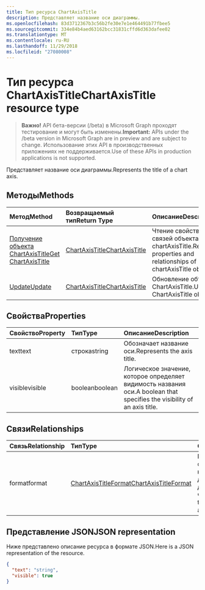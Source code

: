 ```yaml
---
title: Тип ресурса ChartAxisTitle
description: Представляет название оси диаграммы.
ms.openlocfilehash: 83d3712367b3c56b2fe30e7e1e464491b77fbee5
ms.sourcegitcommit: 334e84b4aed63162bcc31831cffd6d363dafee02
ms.translationtype: MT
ms.contentlocale: ru-RU
ms.lasthandoff: 11/29/2018
ms.locfileid: "27080008"
---
```

# <a name="chartaxistitle-resource-type"></a><span data-ttu-id="6aa08-103">Тип ресурса ChartAxisTitle</span><span class="sxs-lookup"><span data-stu-id="6aa08-103">ChartAxisTitle resource type</span></span>

> <span data-ttu-id="6aa08-104">**Важно!** API бета-версии (/beta) в Microsoft Graph проходят тестирование и могут быть изменены.</span><span class="sxs-lookup"><span data-stu-id="6aa08-104">**Important:** APIs under the /beta version in Microsoft Graph are in preview and are subject to change.</span></span> <span data-ttu-id="6aa08-105">Использование этих API в производственных приложениях не поддерживается.</span><span class="sxs-lookup"><span data-stu-id="6aa08-105">Use of these APIs in production applications is not supported.</span></span>

<span data-ttu-id="6aa08-106">Представляет название оси диаграммы.</span><span class="sxs-lookup"><span data-stu-id="6aa08-106">Represents the title of a chart axis.</span></span>


## <a name="methods"></a><span data-ttu-id="6aa08-107">Методы</span><span class="sxs-lookup"><span data-stu-id="6aa08-107">Methods</span></span>

| <span data-ttu-id="6aa08-108">Метод</span><span class="sxs-lookup"><span data-stu-id="6aa08-108">Method</span></span>           | <span data-ttu-id="6aa08-109">Возвращаемый тип</span><span class="sxs-lookup"><span data-stu-id="6aa08-109">Return Type</span></span>    |<span data-ttu-id="6aa08-110">Описание</span><span class="sxs-lookup"><span data-stu-id="6aa08-110">Description</span></span>|
|:---------------|:--------|:----------|
|[<span data-ttu-id="6aa08-111">Получение объекта ChartAxisTitle</span><span class="sxs-lookup"><span data-stu-id="6aa08-111">Get ChartAxisTitle</span></span>](../api/chartaxistitle-get.md) | [<span data-ttu-id="6aa08-112">ChartAxisTitle</span><span class="sxs-lookup"><span data-stu-id="6aa08-112">ChartAxisTitle</span></span>](chartaxistitle.md) |<span data-ttu-id="6aa08-113">Чтение свойств и связей объекта chartAxisTitle.</span><span class="sxs-lookup"><span data-stu-id="6aa08-113">Read properties and relationships of chartAxisTitle object.</span></span>|
|[<span data-ttu-id="6aa08-114">Update</span><span class="sxs-lookup"><span data-stu-id="6aa08-114">Update</span></span>](../api/chartaxistitle-update.md) | [<span data-ttu-id="6aa08-115">ChartAxisTitle</span><span class="sxs-lookup"><span data-stu-id="6aa08-115">ChartAxisTitle</span></span>](chartaxistitle.md)    |<span data-ttu-id="6aa08-116">Обновление объекта ChartAxisTitle.</span><span class="sxs-lookup"><span data-stu-id="6aa08-116">Update ChartAxisTitle object.</span></span> |

## <a name="properties"></a><span data-ttu-id="6aa08-117">Свойства</span><span class="sxs-lookup"><span data-stu-id="6aa08-117">Properties</span></span>
| <span data-ttu-id="6aa08-118">Свойство</span><span class="sxs-lookup"><span data-stu-id="6aa08-118">Property</span></span>     | <span data-ttu-id="6aa08-119">Тип</span><span class="sxs-lookup"><span data-stu-id="6aa08-119">Type</span></span>   |<span data-ttu-id="6aa08-120">Описание</span><span class="sxs-lookup"><span data-stu-id="6aa08-120">Description</span></span>|
|:---------------|:--------|:----------|
|<span data-ttu-id="6aa08-121">text</span><span class="sxs-lookup"><span data-stu-id="6aa08-121">text</span></span>|<span data-ttu-id="6aa08-122">строка</span><span class="sxs-lookup"><span data-stu-id="6aa08-122">string</span></span>|<span data-ttu-id="6aa08-123">Обозначает название оси.</span><span class="sxs-lookup"><span data-stu-id="6aa08-123">Represents the axis title.</span></span>|
|<span data-ttu-id="6aa08-124">visible</span><span class="sxs-lookup"><span data-stu-id="6aa08-124">visible</span></span>|<span data-ttu-id="6aa08-125">boolean</span><span class="sxs-lookup"><span data-stu-id="6aa08-125">boolean</span></span>|<span data-ttu-id="6aa08-126">Логическое значение, которое определяет видимость названия оси.</span><span class="sxs-lookup"><span data-stu-id="6aa08-126">A boolean that specifies the visibility of an axis title.</span></span>|

## <a name="relationships"></a><span data-ttu-id="6aa08-127">Связи</span><span class="sxs-lookup"><span data-stu-id="6aa08-127">Relationships</span></span>
| <span data-ttu-id="6aa08-128">Связь</span><span class="sxs-lookup"><span data-stu-id="6aa08-128">Relationship</span></span> | <span data-ttu-id="6aa08-129">Тип</span><span class="sxs-lookup"><span data-stu-id="6aa08-129">Type</span></span>   |<span data-ttu-id="6aa08-130">Описание</span><span class="sxs-lookup"><span data-stu-id="6aa08-130">Description</span></span>|
|:---------------|:--------|:----------|
|<span data-ttu-id="6aa08-131">format</span><span class="sxs-lookup"><span data-stu-id="6aa08-131">format</span></span>|[<span data-ttu-id="6aa08-132">ChartAxisTitleFormat</span><span class="sxs-lookup"><span data-stu-id="6aa08-132">ChartAxisTitleFormat</span></span>](chartaxistitleformat.md)|<span data-ttu-id="6aa08-p102">Представляет форматирование для названия оси диаграммы. Только для чтения.</span><span class="sxs-lookup"><span data-stu-id="6aa08-p102">Represents the formatting of chart axis title. Read-only.</span></span>|

## <a name="json-representation"></a><span data-ttu-id="6aa08-135">Представление JSON</span><span class="sxs-lookup"><span data-stu-id="6aa08-135">JSON representation</span></span>

<span data-ttu-id="6aa08-136">Ниже представлено описание ресурса в формате JSON.</span><span class="sxs-lookup"><span data-stu-id="6aa08-136">Here is a JSON representation of the resource.</span></span>

<!-- {
  "blockType": "resource",
  "optionalProperties": [

  ],
  "@odata.type": "microsoft.graph.chartAxisTitle"
}-->

```json
{
  "text": "string",
  "visible": true
}

```

<!-- uuid: 8fcb5dbc-d5aa-4681-8e31-b001d5168d79
2015-10-25 14:57:30 UTC -->
<!-- {
  "type": "#page.annotation",
  "description": "ChartAxisTitle resource",
  "keywords": "",
  "section": "documentation",
  "tocPath": ""
}-->